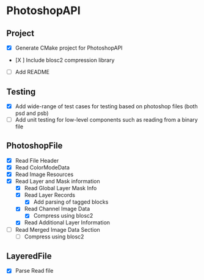 # PhotoshopAPI

## Project

- [X] Generate CMake project for PhotoshopAPI
- [X ] Include blosc2 compression library
- [ ] Add README

## Testing

- [X] Add wide-range of test cases for testing based on photoshop files (both psd and psb)
- [ ] Add unit testing for low-level components such as reading from a binary file
 
## PhotoshopFile

- [X] Read File Header
- [X] Read ColorModeData
- [X] Read Image Resources
- [x] Read Layer and Mask information
    - [X] Read Global Layer Mask Info
    - [X] Read Layer Records
        - [X] Add parsing of tagged blocks 
    - [x] Read Channel Image Data
        - [x] Compress using blosc2
    - [x] Read Additional Layer Information
- [ ] Read Merged Image Data Section
    - [ ] Compress using blosc2

## LayeredFile

- [x] Parse Read file